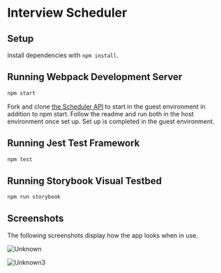 # Interview Scheduler

## Setup

Install dependencies with `npm install`.

## Running Webpack Development Server

```sh
npm start
```
Fork and clone <a href="https://github.com/lighthouse-labs/scheduler-api">the Scheduler API</a> to start in the guest environment in addition to npm start. Follow the readme and run both in the host environment once set up. Set up is completed in the guest environment.

## Running Jest Test Framework

```sh
npm test
```

## Running Storybook Visual Testbed

```sh
npm run storybook
```
## Screenshots

The following screenshots display how the app looks when in use.

![Unknown](https://user-images.githubusercontent.com/60591525/146486890-9429e304-3579-4847-b1f4-ede776b211d0.png)

![Unknown3](https://user-images.githubusercontent.com/60591525/146486898-8a664a08-5cf0-4db7-9231-18b927fcbda8.png)

